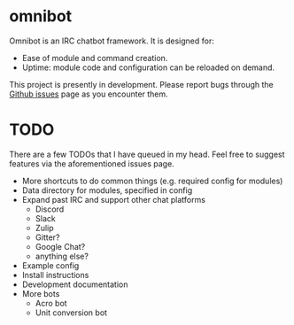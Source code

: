 # omnibot

Omnibot is an IRC chatbot framework. It is designed for:

* Ease of module and command creation.
* Uptime: module code and configuration can be reloaded on demand.

This project is presently in development. Please report bugs through the
[Github issues](https://github.com/alekratz/omnibot/issues) page as you encounter them.

# TODO

There are a few TODOs that I have queued in my head. Feel free to suggest features via the
aforementioned issues page.

* More shortcuts to do common things (e.g. required config for modules)
* Data directory for modules, specified in config
* Expand past IRC and support other chat platforms
    * Discord
    * Slack
    * Zulip
    * Gitter?
    * Google Chat?
    * anything else?
* Example config
* Install instructions
* Development documentation
* More bots
    * Acro bot
    * Unit conversion bot
